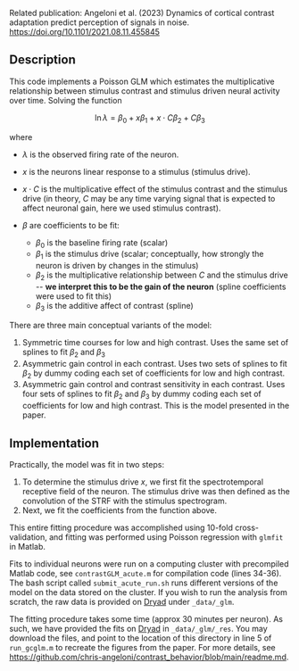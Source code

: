 Related publication: Angeloni et al. (2023) Dynamics of cortical contrast adaptation predict perception of signals in noise.
https://doi.org/10.1101/2021.08.11.455845

## Description

This code implements a Poisson GLM which estimates the multiplicative relationship between stimulus contrast and stimulus driven neural activity over time. Solving the function

$$\ln \lambda = \beta_{0} + x\beta_{1} + x \cdot C \beta_{2} + C \beta_{3}$$

where 
- $\lambda$ is the observed firing rate of the neuron.
- $x$ is the neurons linear response to a stimulus (stimulus drive).
- $x \cdot C$ is the multiplicative effect of the stimulus contrast and the stimulus drive (in theory, $C$ may be any time varying signal that is expected to affect neuronal gain, here we used stimulus contrast).
- $\beta$ are coefficients to be fit:
    
    - $\beta_{0}$ is the baseline firing rate (scalar)
    - $\beta_{1}$ is the stimulus drive (scalar; conceptually, how strongly the neuron is driven by changes in the stimulus)
    - $\beta_{2}$ is the multiplicative relationship between $C$ and the stimulus drive -- **we interpret this to be the gain of the neuron** (spline coefficients were used to fit this)
    - $\beta_{3}$ is the additive affect of contrast (spline)


There are three main conceptual variants of the model:

1. Symmetric time courses for low and high contrast. Uses the same set of splines to fit $\beta_{2}$ and $\beta_{3}$
2. Asymmetric gain control in each contrast. Uses two sets of splines to fit $\beta_{2}$ by dummy coding each set of coefficients for low and high contrast.
3. Asymmetric gain control and contrast sensitivity in each contrast. Uses four sets of splines to fit $\beta_{2}$ and $\beta_{3}$ by dummy coding each set of coefficients for low and high contrast. This is the model presented in the paper.

## Implementation

Practically, the model was fit in two steps:
1) To determine the stimulus drive $x$, we first fit the spectrotemporal receptive field of the neuron. The stimulus drive was then defined as the convolution of the STRF with the stimulus spectrogram.
2) Next, we fit the coefficients from the function above.

This entire fitting procedure was accomplished using 10-fold cross-validation, and fitting was performed using Poisson regression with `glmfit` in Matlab.

Fits to individual neurons were run on a computing cluster with precompiled Matlab code, see
`contrastGLM_acute.m` for compilation code (lines 34-36). The bash script called `submit_acute_run.sh` runs different versions of the model on the data stored on the cluster. If you wish to run the analysis from scratch, the raw data is provided on [Dryad](link) under `_data/_glm`.

The fitting procedure takes some time (approx 30 minutes per neuron). As such, we have provided the 
fits on [Dryad](link) in `_data/_glm/_res`. You may download the files, and point to the location of this directory in line 5 of `run_gcglm.m` to recreate the figures from the paper. For more details, see https://github.com/chris-angeloni/contrast_behavior/blob/main/readme.md.

